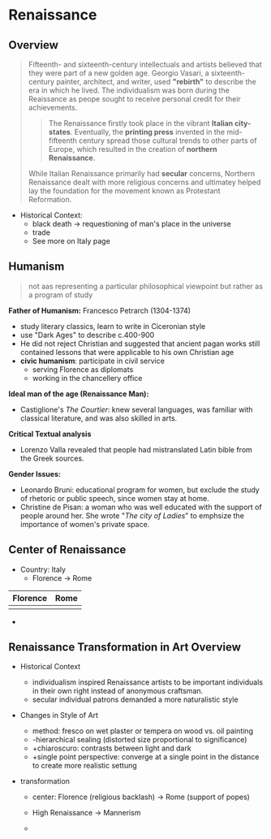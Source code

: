 # Renaissance

## Overview
> Fifteenth- and sixteenth-century intellectuals and artists believed that they were part of a new golden age. Georgio Vasari, a sixteenth-century painter, architect, and writer, used **"rebirth"** to describe the era in which he lived.
The individualism was born during the Reaissance as peope sought to receive personal credit for their achievements.
>
>>The Renaissance firstly took place in the vibrant **Italian city-states**. Eventually, the **printing press** invented in the mid-fifteenth century spread those cultural trends to other parts of Europe, which resulted in the creation of **northern Renaissance**. 
>
>While Italian Renaissance primarily had **secular** concerns, Northern Renaissance dealt with more religious concerns and ultimatey helped lay the foundation for the movement known as Protestant Reformation.

  - Historical Context:
    - black death -> requestioning of man's place in the universe
    - trade
    - See more on Italy page

## Humanism
> not aas representing a particular philosophical viewpoint but rather as a program of study

**Father of Humanism:** 
Francesco Petrarch (1304-1374)
  - study literary classics, learn to write in Ciceronian style
  - use "Dark Ages" to describe c.400-900
  - He did not reject Christian and suggested that ancient pagan works still contained lessons that were applicable to his own Christian age
  - **civic humanism**: participate in civil service
    - serving Florence as diplomats
    - working in the chancellery office

**Ideal man of the age (Renaissance Man):**
  - Castiglione's _The Courtier_: knew several languages, was familiar with classical literature, and was also skilled in arts.

**Critical Textual analysis**
  - Lorenzo Valla revealed that people had mistranslated Latin bible from the Greek sources.
  
**Gender Issues:**
  - Leonardo Bruni: educational program for women, but exclude the study of rhetoric or public speech, since women stay at home.
  - Christine de Pisan: a woman who was well educated with the support of people around her. She wrote "_The city of Ladies_" to emphsize the importance of women's private space.

## Center of Renaissance
- Country: Italy
  - Florence -> Rome 
  
|Florence| Rome |
|--|--|
|  |  |

  - 
   

## Renaissance Transformation in Art Overview

- Historical Context
  - individualism inspired Renaissance artists to be important individuals in their own right instead of anonymous craftsman.
  - secular individual patrons demanded a more naturalistic style

- Changes in Style of Art
  - method: fresco on wet plaster or tempera on wood vs. oil painting
  - -hierarchical sealing (distorted size proportional to significance)
  - +chiaroscuro: contrasts between light and dark
  - +single point perspective: converge at a single point in the distance to create more realistic settung

- transformation 
  - center: Florence (religious backlash) -> Rome (support of popes)
  - High Renaissance -> Mannerism


  - 

<!--stackedit_data:
eyJoaXN0b3J5IjpbNjQwMzIzMzMyLC0xODc3MjgzMDc5LC00Nz
Y3MjkyNDIsNzMwOTk4MTE2XX0=
-->